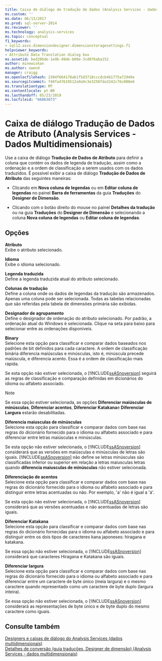 ```yaml
---
title: Caixa de diálogo de tradução de dados (Analysis Services - dados multidimensionais) do atributo | Microsoft Docs
ms.custom: ''
ms.date: 06/13/2017
ms.prod: sql-server-2014
ms.reviewer: ''
ms.technology: analysis-services
ms.topic: conceptual
f1_keywords:
- sql12.asvs.dimensiondesigner.dimensionstoragesettings.f1
helpviewer_keywords:
- Attribute Data Translation dialog box
ms.assetid: bed286de-1e9b-49de-b09e-3cd076aba152
author: minewiskan
ms.author: owend
manager: craigg
ms.openlocfilehash: 2304f664178ab1f5d3718cccdcb4b1775a72948e
ms.sourcegitcommit: f40fa47619512a9a9c3e3258fda3242c76c008e6
ms.translationtype: MT
ms.contentlocale: pt-BR
ms.lasthandoff: 05/23/2019
ms.locfileid: "66063073"
---
```

# <a name="attribute-data-translation-dialog-box-analysis-services---multidimensional-data"></a>Caixa de diálogo Tradução de Dados de Atributo (Analysis Services - Dados Multidimensionais)
  Use a caixa de diálogo **Tradução de Dados de Atributo** para definir a coluna que contém os dados de legenda de tradução, assim como a ordenação e a ordem de classificação a serem usados com os dados traduzidos. É possível exibir a caixa de diálogo **Tradução de Dados de Atributo** das seguintes maneiras:  
  
-   Clicando em **Nova coluna de legendas** ou em **Editar coluna de legendas** no painel **Barra de ferramentas** da guia **Traduções** do **Designer de Dimensão**.  
  
-   Clicando com o botão direito do mouse no painel **Detalhes da tradução** ou na guia **Traduções** do **Designer de Dimensão** e selecionando a coluna **Nova coluna de legendas** ou **Editar coluna de legendas**.  
  
## <a name="options"></a>Opções  
 **Atributo**  
 Exibe o atributo selecionado.  
  
 **Idioma**  
 Exibe o idioma selecionado.  
  
 **Legenda traduzida**  
 Define a legenda traduzida atual do atributo selecionado.  
  
 **Colunas de tradução**  
 Define a coluna onde os dados de legendas da tradução são armazenados. Apenas uma coluna pode ser selecionada. Todas as tabelas relacionadas que são referidas pela tabela de dimensões primária são exibidas.  
  
 **Designador de agrupamento**  
 Define o designador de ordenação do atributo selecionado. Por padrão, a ordenação atual do Windows é selecionada. Clique na seta para baixo para selecionar entre as ordenações disponíveis.  
  
 **Binary**  
 Selecione esta opção para classificar e comparar dados baseados nos padrões de bit definidos para cada caractere. A ordem de classificação binária diferencia maiúsculas e minúsculas, isto é, minúscula precede maiúscula, e diferencia acento. Essa é a ordem de classificação mais rápida.  
  
 Se esta opção não estiver selecionada, o [!INCLUDE[ssASnoversion](../includes/ssasnoversion-md.md)] seguirá as regras de classificação e comparação definidas em dicionários do idioma ou alfabeto associado.  
  
> [!NOTE]  
>  Se essa opção estiver selecionada, as opções **Diferenciar maiúsculas de minúsculas**, **Diferenciar acentos**, **Diferenciar Katakana**e **Diferenciar Largura** estarão desabilitadas.  
  
 **Diferencia maiusculas de minúsculas**  
 Selecione esta opção para classificar e comparar dados com base nas regras do dicionário fornecido para o idioma ou alfabeto associado e para diferenciar entre letras maiúsculas e minúsculas.  
  
 Se esta opção não estiver selecionada, o [!INCLUDE[ssASnoversion](../includes/ssasnoversion-md.md)] considerará que as versões em maiúsculas e minúsculas de letras são iguais. [!INCLUDE[ssASnoversion](../includes/ssasnoversion-md.md)] não define se letras minúsculas são classificadas inferior ou superior em relação a letras maiusculas letras quando **diferencia maiusculas de minúsculas** não estiver selecionada.  
  
 **Diferenciação de acentos**  
 Selecione esta opção para classificar e comparar dados com base nas regras do dicionário fornecido para o idioma ou alfabeto associado e para distinguir entre letras acentuadas ou não. Por exemplo, 'a' não é igual a 'á'.  
  
 Se esta opção não estiver selecionada, o [!INCLUDE[ssASnoversion](../includes/ssasnoversion-md.md)] considerará que as versões acentuadas e não acentuadas de letras são iguais.  
  
 **Diferenciar Katakana**  
 Selecione esta opção para classificar e comparar dados com base nas regras do dicionário fornecidas para o idioma ou alfabeto associado e para distinguir entre os dois tipos de caracteres kana japoneses: hiragana e katakana.  
  
 Se essa opção não estiver selecionada, o [!INCLUDE[ssASnoversion](../includes/ssasnoversion-md.md)] considerará que caracteres Hiragana e Katakana são iguais.  
  
 **Diferenciar largura**  
 Selecione esta opção para classificar e comparar dados com base nas regras do dicionário fornecido para o idioma ou alfabeto associado e para diferenciar entre um caractere de byte único (meia largura) e o mesmo caractere quando representado como um caractere de byte duplo (largura inteira).  
  
 Se essa opção não estiver selecionada, o [!INCLUDE[ssASnoversion](../includes/ssasnoversion-md.md)] considerará as representações de byte único e de byte duplo do mesmo caractere como iguais.  
  
## <a name="see-also"></a>Consulte também  
 [Designers e caixas de diálogo do Analysis Services &#40;dados multidimensionais&#41;](analysis-services-designers-and-dialog-boxes-multidimensional-data.md)   
 [Detalhes de conversão &#40;guia traduções, Designer de dimensão&#41; &#40;Analysis Services - dados multidimensionais&#41;](translation-details-dimension-designer-analysis-services-multidimensional-data.md)  
  
  
